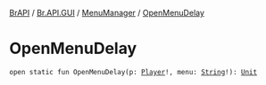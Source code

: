 [BrAPI](../../index.md) / [Br.API.GUI](../index.md) / [MenuManager](index.md) / [OpenMenuDelay](./-open-menu-delay.md)

# OpenMenuDelay

`open static fun OpenMenuDelay(p: `[`Player`](https://hub.spigotmc.org/javadocs/spigot/org/bukkit/entity/Player.html)`!, menu: `[`String`](https://kotlinlang.org/api/latest/jvm/stdlib/kotlin/-string/index.html)`!): `[`Unit`](https://kotlinlang.org/api/latest/jvm/stdlib/kotlin/-unit/index.html)